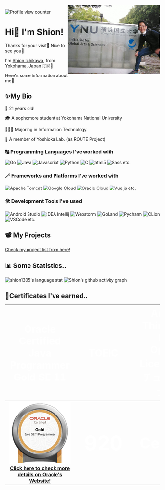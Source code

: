 ﻿<img src="profile.png" width="300" align="right" alt="Profile Image">

![Profile view counter](https://komarev.com/ghpvc/?username=shion1305&style=flat-square)

# Hi👋 I'm Shion!

Thanks for your visit🌈 Nice to see you🤗

I'm <u>Shion Ichikawa</u>, from Yokohama, Japan 🇯🇵🗾

Here's some information about me👀

## ✨My Bio
🎂	21 years old!

🎓 A sophomore student at Yokohama National University

👨🏻‍💻 Majoring in Information Technology.

🧪 A member of Yoshioka Lab. (as ROUTE Project)

### 🔠 Programming Languages I've worked with

![Go](https://img.shields.io/badge/-Go-00add8?style=flat-square&logo=go&logoColor=white)
![Java](https://img.shields.io/badge/-Java-F89820?style=flat-square&logo=Java&logoColor=white)
![Javascript](https://img.shields.io/badge/-Javascript-323330?style=flat-square&logo=javascript&logoColor=#f0db4f)
![Python](https://img.shields.io/badge/-Python-306998?style=flat-square&logo=python&logoColor=white)
![C](https://img.shields.io/badge/-C-0574fc?style=flat-square&logo=c&logoColor=white)
![html5](https://img.shields.io/badge/-HTML5-E34F26?style=flat-square&logo=html5&logoColor=white)
![Sass](https://img.shields.io/badge/-Sass-CC6699?style=flat-square&logo=sass&logoColor=white) etc.

### 🪄 Frameworks and Platforms I've worked with

![Apache Tomcat](https://img.shields.io/badge/-Apache_Tomcat-FF2427?style=flat-square&logo=apachetomcat&logoColor=white)
![Google Cloud](https://img.shields.io/badge/-Google_Cloud_Platform-1a73e8?style=flat-square&logo=google-cloud&logoColor=white)
![Oracle Cloud](https://img.shields.io/badge/-Oracle_Cloud-de0a02?style=flat-square&logo=oracle&logoColor=white)
![Vue.js](https://img.shields.io/badge/-Vue.js-35495E?style=flat-square&logo=vue.js&logoColor=#41B883) etc.

### 🛠️ Development Tools I've used

![Android Studio](https://img.shields.io/badge/-Android_Studio-32de84?style=flat-square&logo=androidstudio&logoColor=white)
![IDEA Intellij](https://img.shields.io/badge/-Intellij_IDEA-3b3b3b?style=flat-square&logo=intellijidea&logoColor=white)
![Webstorm](https://img.shields.io/badge/-Webstorm-3b3b3b?style=flat-square&logo=webstorm&logoColor=white)
![GoLand](https://img.shields.io/badge/-GoLand-3b3b3b?style=flat-square&logo=goland&logoColor=white)
![Pycharm](https://img.shields.io/badge/-Pycharm-3b3b3b?style=flat-square&logo=pycharm&logoColor=white)
![CLion](https://img.shields.io/badge/-CLion-3b3b3b?style=flat-square&logo=clion&logoColor=white)
![VSCode](https://img.shields.io/badge/-VSCode-0078d7?style=flat-square&logo=visualstudiocode&logoColor=white) etc.

## 📽️ My Projects
[Check my project list from here!](./Projects.md)

## 📊 Some Statistics..

![shion1305's language stat](https://github-readme-stats.vercel.app/api/top-langs/?username=shion1305&hide=jupyter%20notebook&layout=compact&langs_count=10)
![Shion's github activity graph](https://activity-graph.herokuapp.com/graph?username=shion1305&theme=rogue)

## 🏅Certificates I've earned..

<table style="width: 100%;table-layout: fixed; text-align: center; color:white;">
    <tr style="font-size: 2rem; background: none;">
        <th>Oracle Certified Java Programmer<br>Gold SE 11</th>
        <th>TOEIC</th>
        <th>Amateur Third-Class Radio<br>Operator License (アマチュア無線技士3級)</th>
        <th>Applied Information Technology Engineer Examination (応用情報技術者試験)</th>
    </tr>
    <tr style="background: none;">
        <th style="width: 20%"><a href="https://catalog-education.oracle.com/pls/certview/sharebadge?id=3713F34F572B68CE1034FF593C7AD3C46AC464B054745D254B539C755AC8795B" style="font-size:1rem"><img
                src="./oracle_gold_11.png"
                alt="certificate of Java Programmer, Gold SE 11 from Credly.com" width="200" height="200"/><br>Click here to check more details on Oracle's Website!</a>
        </th>
        <th style="font-size: 4rem;width: 20%">920</th>
        <th style="font-size: 3rem;width: 20%">Certified</th>
        <th style="font-size: 3rem;width: 20%">Pass</th>
    </tr>
</table>
